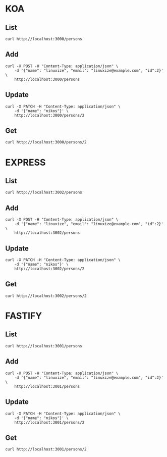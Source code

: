 # KOA
## List

```
curl http://localhost:3000/persons
```

## Add
```
curl -X POST -H "Content-Type: application/json" \
    -d '{"name": "linuxize", "email": "linuxize@example.com", "id":2}' \
    http://localhost:3000/persons

```
## Update
```
curl -X PATCH -H "Content-Type: application/json" \
    -d '{"name": "nikos"}' \ 
    http://localhost:3000/persons/2
```

## Get
```
curl http://localhost:3000/persons/2
```


# EXPRESS
## List

```
curl http://localhost:3002/persons
```

## Add
```
curl -X POST -H "Content-Type: application/json" \
    -d '{"name": "linuxize", "email": "linuxize@example.com", "id":2}' \
    http://localhost:3002/persons

```
## Update
```
curl -X PATCH -H "Content-Type: application/json" \
    -d '{"name": "nikos"}' \ 
    http://localhost:3002/persons/2
```

## Get
```
curl http://localhost:3002/persons/2
```

# FASTIFY
## List

```
curl http://localhost:3001/persons
```

## Add
```
curl -X POST -H "Content-Type: application/json" \
    -d '{"name": "linuxize", "email": "linuxize@example.com", "id":2}' \
    http://localhost:3001/persons

```
## Update
```
curl -X PATCH -H "Content-Type: application/json" \
    -d '{"name": "nikos"}' \ 
    http://localhost:3001/persons/2
```

## Get
```
curl http://localhost:3001/persons/2
```

